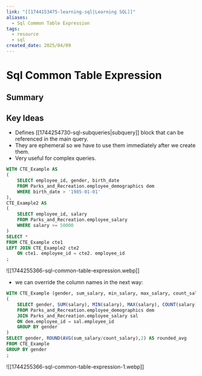 ```yaml
---
link: "[[1744153475-learning-sql|Learning SQL]]"
aliases:
  - Sql Common Table Expression
tags:
  - resource
  - sql
created_date: 2025/04/09
---
```

# Sql Common Table Expression

## Summary


## Key Ideas
- Defines [[1744254730-sql-subqueries|subquery]]  block that can be referenced in the main query. 
- They are ephemeral so we have to use them immediately after we create them.
- Very useful for complex queries.

```SQL
WITH CTE_Example AS
(
	SELECT employee_id, gender, birth_date
	FROM Parks_and_Recreation.employee_demographics dem
	WHERE birth_date > '1985-01-01'
),
CTE_Example2 AS
(
	SELECT employee_id, salary
	FROM Parks_and_Recreation.employee_salary
	WHERE salary >= 50000
)
SELECT *
FROM CTE_Example cte1
LEFT JOIN CTE_Example2 cte2
	ON cte1. employee_id = cte2. employee_id
;
```

![[1744255366-sql-common-table-expression.webp]]

- we can override the column names in the next way:
```SQL
WITH CTE_Example (gender, sum_salary, min_salary, max_salary, count_salary) AS
(
	SELECT gender, SUM(salary), MIN(salary), MAX(salary), COUNT(salary)
	FROM Parks_and_Recreation.employee_demographics dem
	JOIN Parks_and_Recreation.employee_salary sal
	ON dem.employee_id = sal.employee_id
	GROUP BY gender
)
SELECT gender, ROUND(AVG(sum_salary/count_salary),2) AS rounded_avg
FROM CTE_Example
GROUP BY gender
;
```

![[1744255366-sql-common-table-expression-1.webp]]

